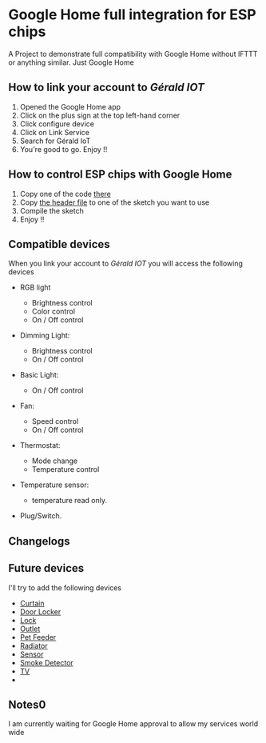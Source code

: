# Google Home full integration for ESP chips

A Project to demonstrate full compatibility with Google Home without IFTTT or anything similar. Just Google Home

## How to link your account to *Gérald IOT*

1. Opened the Google Home app
1. Click on the plus sign at the top left-hand corner
1. Click configure device
1. Click on Link Service
1. Search for Gérald IoT
1. You're good to go. Enjoy !!

## How to control ESP chips with Google Home
1. Copy one of the code [there](Arduino%20Code)
1. Copy [the header file](Arduino%20Code/Credentials.h) to one of the sketch you want to use
1. Compile the sketch
1. Enjoy !!

## Compatible devices
When you link your account to *Gérald IOT* you will access the following devices

- RGB light
    - Brightness control
    - Color control
    - On / Off control
    
- Dimming Light:
    - Brightness control
    - On / Off control
    
- Basic Light:
    - On / Off control

- Fan:
    - Speed control
    - On / Off control


- Thermostat:
    - Mode change
    - Temperature control

- Temperature sensor:
    - temperature read only.

- Plug/Switch.

## Changelogs


## Future devices
I'll try to add the following devices
 - [Curtain](https://developers.google.com/assistant/smarthome/guides/curtain)
 - [Door Locker](https://developers.google.com/assistant/smarthome/guides/door)
 - [Lock](https://developers.google.com/assistant/smarthome/guides/lock)
 - [Outlet](https://developers.google.com/assistant/smarthome/guides/outlet)
 - [Pet Feeder](https://developers.google.com/assistant/smarthome/guides/petfeeder)
 - [Radiator](https://developers.google.com/assistant/smarthome/guides/radiator)
 - [Sensor](https://developers.google.com/assistant/smarthome/guides/sensor)
 - [Smoke Detector](https://developers.google.com/assistant/smarthome/guides/smoke_detector)
 - [TV](https://developers.google.com/assistant/smarthome/guides/tv)
 - []()

## Notes0
I am currently waiting for Google Home approval to allow my services world wide
